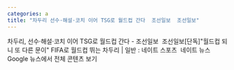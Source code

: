 ```yaml
---
categories: a
title: "차두리 선수·해설·코치 이어 TSG로 월드컵 간다  조선일보  조선일보"
---
```

차두리, 선수·해설·코치 이어 TSG로 월드컵 간다 - 조선일보&nbsp;&nbsp;조선일보[단독]"월드컵 되니 또 다른 문이" FIFA로 월드컵 뛰는 차두리 | 일반 : 네이트 스포츠&nbsp;&nbsp;네이트 뉴스Google 뉴스에서 전체 콘텐츠 보기